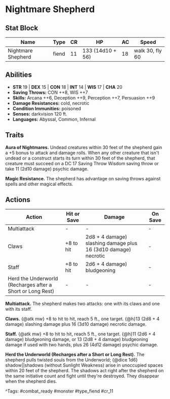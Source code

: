 # Nightmare Shepherd

## Stat Block

| Name | Type | CR | HP | AC | Speed |
|------|------|----|----|----|-------|
| Nightmare Shepherd | fiend | 11 | 133 (14d10 + 56) | 18 | walk 30, fly 60 |

## Abilities

- **STR** 19 | **DEX** 15 | **CON** 18 | **INT** 14 | **WIS** 17 | **CHA** 20
- **Saving Throws:** CON ++8, WIS ++7  
- **Skills:** Arcana ++6, Deception ++9, Perception ++7, Persuasion ++9  
- **Damage Resistances:** cold, necrotic  
- **Condition Immunities:** poisoned  
- **Senses:** darkvision 120 ft.  
- **Languages:** Abyssal, Common, Infernal

## Traits

**Aura of Nightmares.** Undead creatures within 30 feet of the shepherd gain a +5 bonus to attack and damage rolls. When any other creature that isn't undead or a construct starts its turn within 30 feet of the shepherd, that creature must succeed on a DC 17 Saving Throw Wisdom saving throw or take 11 (2d10 damage) psychic damage.

**Magic Resistance.** The shepherd has advantage on saving throws against spells and other magical effects.


## Actions

| Action | Hit or Save | Damage | On Save |
|--------|--------------|--------|----------|
| Multiattack | - | - | - |
| Claws | +8 to hit | 2d8 + 4 damage) slashing damage plus 16 (3d10 damage) necrotic | - |
| Staff | +8 to hit | 2d6 + 4 damage) bludgeoning | - |
| Herd the Underworld (Recharges after a Short or Long Rest) | - | - | - |

**Multiattack.** The shepherd makes two attacks: one with its claws and one with its staff.

**Claws.** {@atk mw} +8 to hit to hit, reach 5 ft., one target. {@h}13 (2d8 + 4 damage) slashing damage plus 16 (3d10 damage) necrotic damage.

**Staff.** {@atk mw} +8 to hit to hit, reach 5 ft., one target. {@h}11 (2d6 + 4 damage) bludgeoning damage, or 13 (2d8 + 4 damage) bludgeoning damage if used with two hands, plus 26 (4d12 damage) psychic damage.

**Herd the Underworld (Recharges after a Short or Long Rest).** The shepherd pulls twisted souls from the Underworld; {@dice 1d6} shadow||shadows (without Sunlight Weakness) arise in unoccupied spaces within 20 feet of the shepherd. The shadows act right after the shepherd on the same initiative count and fight until they're destroyed. They disappear when the shepherd dies.


^Tags: #combat_ready #monster #type_fiend #cr_11